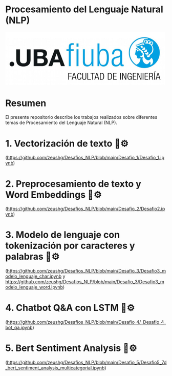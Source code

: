# Procesamiento del Lenguaje Natural (NLP)
<img src="https://github.com/zeushg/Desafios_NLP/blob/main/logoFIUBA.jpg" width="500" align="center">

# Resumen
El presente repositorio describe los trabajos realizados sobre diferentes temas de Procesamiento del Lenguaje Natural (NLP).

# 1. Vectorización de texto 🔧⚙️
(https://github.com/zeushg/Desafios_NLP/blob/main/Desafio_1/Desafio_1.ipynb)

# 2. Preprocesamiento de texto y Word Embeddings 🔧⚙️
(https://github.com/zeushg/Desafios_NLP/blob/main/Desafio_2/Desafio2.ipynb)

# 3. Modelo de lenguaje con tokenización por caracteres y palabras 🔧⚙️ 
(https://github.com/zeushg/Desafios_NLP/blob/main/Desafio_3/Desafio3_modelo_lenguaje_char.ipynb y https://github.com/zeushg/Desafios_NLP/blob/main/Desafio_3/Desafio3_modelo_lenguaje_word.ipynb)

# 4. Chatbot Q&A con LSTM 🔧⚙️
(https://github.com/zeushg/Desafios_NLP/blob/main/Desafio_4/_Desafio_4_bot_qa.ipynb)

# 5. Bert Sentiment Analysis 🔧⚙️ 
(https://github.com/zeushg/Desafios_NLP/blob/main/Desafio_5/Desafio5_7d_bert_sentiment_analysis_multicategorial.ipynb)
